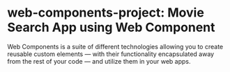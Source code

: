 # web-components-project: Movie Search App using Web Component
Web Components is a suite of different technologies allowing you to create reusable custom elements — with their functionality encapsulated away from the rest of your code — and utilize them in your web apps.
